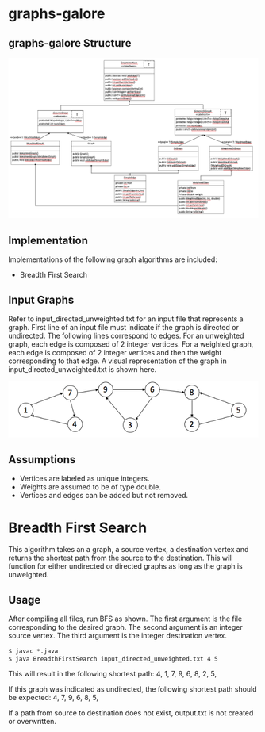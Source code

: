 
# graphs-galore

## graphs-galore Structure

![graphsUML](graphsUML.png)

## Implementation

Implementations of the following graph algorithms are included:

- Breadth First Search

## Input Graphs

Refer to input_directed_unweighted.txt for an input file that represents a graph. First line of an input file must indicate if the graph is directed or undirected. The following lines correspond to edges. For an unweighted graph, each edge is composed of 2 integer vertices. For a weighted graph, each edge is composed of 2 integer vertices and then the weight corresponding to that edge. A visual representation of the graph in input_directed_unweighted.txt is shown here.

![nput_directed_unweighted](input_directed_unweighted.png)

## Assumptions

- Vertices are labeled as unique integers.
- Weights are assumed to be of type double.
- Vertices and edges can be added but not removed.

# Breadth First Search

This algorithm takes an a graph, a source vertex, a destination vertex and returns the shortest path from the source to the destination. This will function for either undirected or directed graphs as long as the graph is unweighted.

## Usage

After compiling all files, run BFS as shown. The first argument is the file corresponding to the desired graph. The second argument is an integer source vertex. The third argument is the integer destination vertex.
```
$ javac *.java
$ java BreadthFirstSearch input_directed_unweighted.txt 4 5
```

This will result in the following shortest path:
4, 1, 7, 9, 6, 8, 2, 5,

If this graph was indicated as undirected, the following shortest path should be expected:
4, 7, 9, 6, 8, 5, 

If a path from source to destination does not exist, output.txt is not created or overwritten. 
